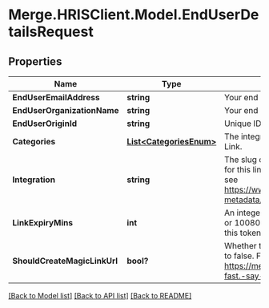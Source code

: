 # Merge.HRISClient.Model.EndUserDetailsRequest

## Properties

Name | Type | Description | Notes
------------ | ------------- | ------------- | -------------
**EndUserEmailAddress** | **string** | Your end user&#39;s email address. | 
**EndUserOrganizationName** | **string** | Your end user&#39;s organization. | 
**EndUserOriginId** | **string** | Unique ID for your end user. | 
**Categories** | [**List&lt;CategoriesEnum&gt;**](CategoriesEnum.md) | The integration categories to show in Merge Link. | 
**Integration** | **string** | The slug of a specific pre-selected integration for this linking flow token. For examples of slugs, see https://www.merge.dev/docs/basics/integration-metadata/. | [optional] 
**LinkExpiryMins** | **int** | An integer number of minutes between [30, 720 or 10080 if for a Magic Link URL] for how long this token is valid. Defaults to 30. | [optional] [default to 30]
**ShouldCreateMagicLinkUrl** | **bool?** | Whether to generate a Magic Link URL. Defaults to false. For more information on Magic Link, see https://merge.dev/blog/product/integrations,-fast.-say-hello-to-magic-link/. | [optional] [default to false]

[[Back to Model list]](../README.md#documentation-for-models) [[Back to API list]](../README.md#documentation-for-api-endpoints) [[Back to README]](../README.md)

